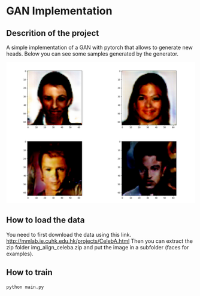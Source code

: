 # GAN Implementation


## Descrition of the project

A simple implementation of a GAN with pytorch that allows to generate new heads. Below you can see some samples generated by the generator.

![alt text](./results.png)


## How to load the data

You need to first download the data using this link. http://mmlab.ie.cuhk.edu.hk/projects/CelebA.html Then you can extract the zip folder img_align_celeba.zip and put the image in a subfolder (faces for examples). 

## How to train

```bash
python main.py
```
